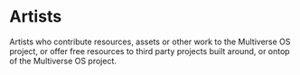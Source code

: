 # Artists 
Artists who contribute resources, assets or other work to the Multiverse OS
project, or offer free resources to third party projects built around, or ontop
of the Multiverse OS project. 
